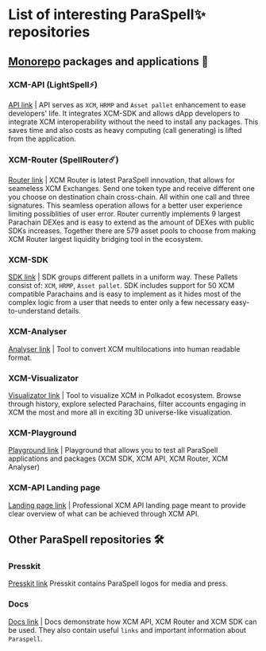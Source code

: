 # List of interesting ParaSpell✨ repositories

## [Monorepo](https://github.com/paraspell/xcm-tools/tree/main) packages and applications 🧰

### XCM-API (LightSpell⚡️)
[API link](https://github.com/paraspell/xcm-tools/tree/main/apps/xcm-api) |
API serves as `XCM`, `HRMP` and `Asset pallet` enhancement to ease developers' life. It integrates XCM-SDK and allows dApp developers to integrate XCM interoperability without the need to install any packages. This saves time and also costs as heavy computing (call generating) is lifted from the application.

### XCM-Router (SpellRouter☄️)
[Router link](https://github.com/paraspell/xcm-tools/tree/main/packages/xcm-router) |
XCM Router is latest ParaSpell innovation, that allows for seameless XCM Exchanges. Send one token type and receive different one you choose on destination chain cross-chain. All within one call and three signatures. This seamless operation allows for a better user experience limiting possiblities of user error. Router currently implements 9 largest Parachain DEXes and is easy to extend as the amount of DEXes with public SDKs increases. Together there are 579 asset pools to choose from making XCM Router largest liquidity bridging tool in the ecosystem.

### XCM-SDK
[SDK link](https://github.com/paraspell/xcm-tools/tree/main/packages/sdk) |
SDK groups different pallets in a uniform way. These Pallets consist of: `XCM`, `HRMP`, `Asset pallet`. SDK includes support for 50 XCM compatible Parachains and is easy to implement as it hides most of the complex logic from a user that needs to enter only a few necessary easy-to-understand details.

### XCM-Analyser
[Analyser link](https://github.com/paraspell/xcm-tools/tree/main/packages/xcm-analyser) | Tool to convert XCM multilocations into human readable format.

### XCM-Visualizator
[Visualizator link](https://github.com/paraspell/xcm-tools/tree/main/apps/visualizator-fe) | Tool to visualize XCM in Polkadot ecosystem. Browse through history, explore selected Parachains, filter accounts engaging in XCM the most and more all in exciting 3D universe-like visualization.

### XCM-Playground
[Playground link](https://github.com/paraspell/xcm-tools/tree/main/apps/playground) | Playground that allows you to test all ParaSpell applications and packages (XCM SDK, XCM API, XCM Router, XCM Analyser)

### XCM-API Landing page
[Landing page link](https://github.com/paraspell/xcm-tools/tree/main/apps/landing-page) | Professional XCM API landing page meant to provide clear overview of what can be achieved through XCM API.

## Other ParaSpell repositories 🛠️

### Presskit
[Presskit link](https://github.com/paraspell/presskit)
Presskit contains ParaSpell logos for media and press.

### Docs
[Docs link](https://github.com/paraspell/docs) | Docs demonstrate how XCM API, XCM Router and XCM SDK can be used. They also contain useful `links` and important information about `Paraspell`.

